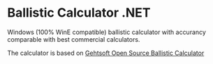 # Ballistic Calculator .NET

Windows (100% WinE compatible) ballistic calculator with accurancy comparable with best commercial calculators. 

The calculator is based on [Gehtsoft Open Source Ballistic Calculator](https://github.com/gehtsoft-usa/BallisticCalculator1)


